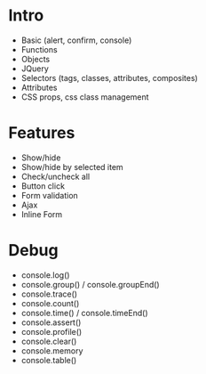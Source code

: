 # Intro #

* Basic (alert, confirm, console)
* Functions
* Objects
* JQuery
* Selectors (tags, classes, attributes, composites)
* Attributes
* CSS props, css class management

# Features #

* Show/hide
* Show/hide by selected item
* Check/uncheck all
* Button click
* Form validation
* Ajax 
* Inline Form

# Debug #

* console.log()
* console.group() / console.groupEnd()
* console.trace()
* console.count()
* console.time() / console.timeEnd()
* console.assert()
* console.profile()
* console.clear()
* console.memory
* console.table()
